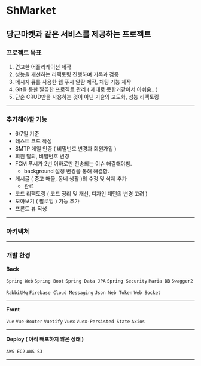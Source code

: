# ShMarket
당근마켓과 같은 서비스를 제공하는 프로젝트
---
### 프로젝트 목표 
1. 견고한 어플리케이션 제작 
2. 성능을 개선하는 리팩토링 진행하며 기록과 검증
3. 메시지 큐를 사용한 웹 푸시 알람 제작, 채팅 기능 제작
4. Git을 통한 깔끔한 프로젝트 관리 ( 제대로 못한거같아서 아쉬움.. )
5. 단순 CRUD만을 사용하는 것이 아닌 기술의 고도화, 성능 리팩토링
---
### 추가해야할 기능
- 6/7일 기준 
- 테스트 코드 작성
- SMTP 메일 인증 ( 비밀번호 변경과 회원가입 )
- 회원 탈퇴, 비밀번호 변경 
- FCM 푸시가 2번 이하로만 전송되는 이슈 해결해야함. 
  - background 설정 변경을 통해 해결함. 
- 게시글 ( 중고 매물, 동네 생활 )의 수정 및 삭제 추가 
  - 완료 
- 코드 리팩토링 ( 코드 정리 및 개선, 디자인 패턴의 변경 고려 )
- 모아보기 ( 팔로잉 ) 기능 추가 
- 프론트 뷰 작성 
---
### 아키텍처

---
### 개발 환경

**Back**

`Spring Web` `Spring Boot` `Spring Data JPA` `Spring Security` `Maria DB` `Swagger2` 

`RabbitMq` `Firebase Cloud Messaging` `Json Web Token` `Web Socket`

---

**Front**

`Vue`  `Vue-Router` `Vuetify` `Vuex` `Vuex-Persisted State` `Axios`

---

**Deploy ( 아직 배포하지 않은 상태 )**

`AWS EC2` `AWS S3` 

---
